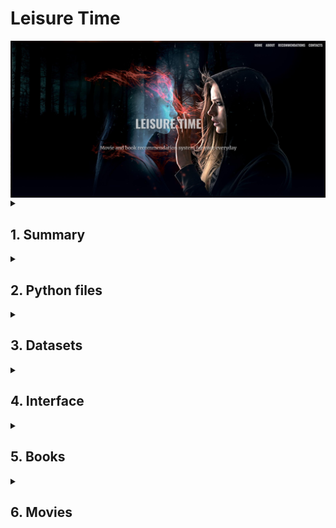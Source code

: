 <h1><b>Leisure Time</b></h1>
<img align="center" width="1000" alt="Header Image" src="https://raw.githubusercontent.com/jcosta92/LeisureTime/main/02 Readme/header.jpg" />

<details>
<summary><h2>1. Summary</h2></summary>

Aren’t you tired of choosing a random movie or book to see or watch? 
The objective of this project is to give you daily recommendations on movies and books, depending on the specific day in question. We have celebrities’ birthdays, international days and anniversaries of certain events, such as famous battles.
This project that originates *Leisure Time – Movie&Book Recommendation System* is based on an NLP model that was specifically searched for the purpose of connecting one description into another one.

</details>

<details>
<summary><h2>2. Python files</h2></summary>

- *Books.ipynb*
- *Days.ipynb*
- *model.ipynb*
- *Movies_IMDB.ipynb*
- *Movies_TMDP_API.ipynb*
- *appimdb.py*
- *appimdb2.py*
- *apptmdb.py*
- *apptmdb2.py*

</details>

<details>
<summary><h2>3. Datasets</h2></summary>

- "01 Queries" folder
- *df_birthdays_movies.csv*
- *df_birthdays_books.csv*
- *days.csv*
- *matches'%d%m%Y'_TMDB.csv*
- *matches'%d%m%Y'_IMDB.csv*
- *goodreads.csv*
- *best_books.csv*
- *TMDB_movies_final.csv*
- *imdb_movie_fetch.csv*

</details>

<details>
<summary><h2>4. Interface</h2></summary>


  
<img align="center" width="1000" alt="Header Image" src="https://raw.githubusercontent.com/jcosta92/LeisureTime/main/02 Readme/interface.jpg" />
</details>

<details>
<summary><h2>5. Books</h2></summary>

The python book used for dealing with the books dataframe was *Books.ipynb*.
The books dataframe used was from Kaggle, from the following source:
-	[*goodreads.csv*](https://www.kaggle.com/datasets/khushdassani/goodreads-300k-dataset?select=goodreads.csv)

The dataset was cleaned to Latin and English titles, using the langid library.
This dataframe was also reduced to the books with a certain minimum rating and votes. In this case, the final dataframe of books has only books with at least 3.5 rating and 1000 votes - *best_books.csv*.
In the end, we get the authors' birthdays by webscraping Wikipedia to add to our Days dataframe - *df_birthdays_books.csv*.

</details>

<details>
<summary><h2>6. Movies</h2></summary>

The focus of this project was the movies, because nowadays we give more focus into television. So there were 2 approaches to get movie data:

1.	From TMBD API – using the API from: [*https://www.themoviedb.org/*](https://www.themoviedb.org/)

2.	From IMDB website – using Web Scraping, from IMDB advanced search system
   Each of the processes takes more than 12 hours to run. Web Scraping can be time-consuming, especially when dealing with big data.

<details>
<summary><h3>6.1. TMDB API </h3></summary>

To use TMDB API in *Movies_TMDB_API.ipynb* the following steps were made to get the correct bearer and API key: [https://developer.themoviedb.org/reference/intro/getting-started/*](https://developer.themoviedb.org/reference/intro/getting-started/). To get more data, such as actors, budgets, revenues, imdb ids and streams the following source was used: [https://github.com/celiao/tmdbsimple/blob/master/README.md](https://github.com/celiao/tmdbsimple/blob/master/README.md). 
```python
base_url = "https://api.themoviedb.org/3/discover/movie"
headers = {
"accept": "application/json",
"Authorization": "Bearer YOUR_BEARER" ######### ------------------------- FROM TMDB API
}
```
```python
tmdb.API_KEY = 'YOUR_API_KEY' ######## ------------------- select from your TMDB API KEY
tmdb.REQUESTS_SESSION = requests.Session()
```
</details>

<details>
<summary><h3>6.2. IMDB Web Scrapping </h3></summary>

In this case I looped through all the genres with a minimum rating of 5.0 and 3000 votes, using web scrapping to get:
1.	Pages URLs
2.	Movies URLs
3.	Web scrapping of all the movies URLs to get a dataframe *imdb_movie_fetch.csv* with:
    a.	URL
    b.	Movie title
    c.	Movie image
    d.	IMDB Rating
    e.	Number of votes
    f.	Movie description
    g.	Movie genres
    h.	Published Date
    i.	Content Rating
    j.	Actors, writers and directors
    k.	Movie Popularity
4.	Web scrapping Wikipedia to get the actors birthdates - *df_birthdays_movies.csv*.


</details>


</details>



